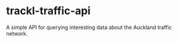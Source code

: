 trackl-traffic-api
==================

A simple API for querying interesting data about the Auckland traffic network.
